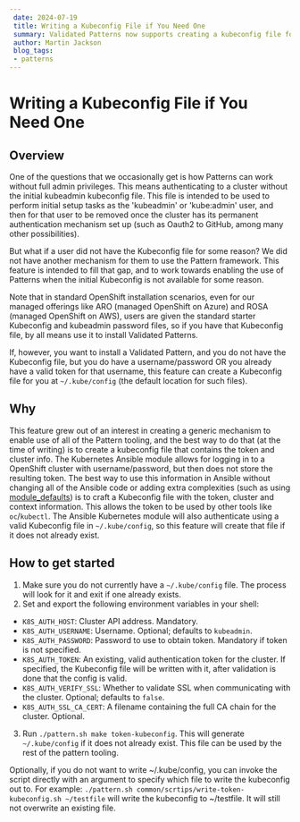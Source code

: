 ```yaml
---
 date: 2024-07-19
 title: Writing a Kubeconfig File if You Need One
 summary: Validated Patterns now supports creating a kubeconfig file for token-based authentication
 author: Martin Jackson
 blog_tags:
 - patterns
---
```


# Writing a Kubeconfig File if You Need One

## Overview

One of the questions that we occasionally get is how Patterns can work without full admin privileges. This means
authenticating to a cluster without the initial kubeadmin kubeconfig file. This file is intended to be used to perform
initial setup tasks as the 'kubeadmin' or 'kube:admin' user, and then for that user to be removed once the cluster
has its permanent authentication mechanism set up (such as Oauth2 to GitHub, among many other possibilities).

But what if a user did not have the Kubeconfig file for some reason? We did not have another mechanism for them to use
the Pattern framework. This feature is intended to fill that gap, and to work towards enabling the use of Patterns
when the initial Kubeconfig is not available for some reason.

Note that in standard OpenShift installation scenarios, even for our managed offerings like ARO (managed OpenShift on
Azure) and ROSA (managed OpenShift on AWS), users are given the standard starter Kubeconfig and kubeadmin password
files, so if you have that Kubeconfig file, by all means use it to install Validated Patterns.

If, however, you want to install a Validated Pattern, and you do not have the Kubeconfig file, but you do have a
username/password OR you already have a valid token for that username, this feature can create a Kubeconfig file for you at `~/.kube/config` (the default location for such files).

## Why

This feature grew out of an interest in creating a generic mechanism to enable use of all of the Pattern tooling, and
the best way to do that (at the time of writing) is to create a kubeconfig file that contains the token and cluster
info. The Kubernetes Ansible module allows for logging in to a OpenShift cluster with username/password, but then does
not store the resulting token. The best way to use this information in Ansible without changing all of the Ansible code
or adding extra complexities (such as using [module_defaults](https://docs.ansible.com/ansible/latest/playbook_guide/playbooks_module_defaults.html)) is to craft a Kubeconfig file with the token, cluster and context information. This allows the token to be used by other tools like `oc`/`kubectl`. The Ansible Kubernetes module will also authenticate using
a valid Kubeconfig file in `~/.kube/config`, so this feature will create that file if it does not already exist.

## How to get started

1. Make sure you do not currently have a `~/.kube/config` file. The process will look for it and exit if one already exists.
2. Set and export the following environment variables in your shell:

* `K8S_AUTH_HOST`: Cluster API address. Mandatory.
* `K8S_AUTH_USERNAME`: Username. Optional; defaults to `kubeadmin`.
* `K8S_AUTH_PASSWORD`: Password to use to obtain token. Mandatory if token is not specified.
* `K8S_AUTH_TOKEN`: An existing, valid authentication token for the cluster. If specified, the Kubeconfig file will be written with it, after validation is done that the config is valid.
* `K8S_AUTH_VERIFY_SSL`: Whether to validate SSL when communicating with the cluster. Optional; defaults to `false`.
* `K8S_AUTH_SSL_CA_CERT`: A filename containing the full CA chain for the cluster. Optional.

3. Run `./pattern.sh make token-kubeconfig`. This will generate `~/.kube/config` if it does not already exist. This file can be used by the rest of the pattern tooling.

Optionally, if you do not want to write ~/.kube/config, you can invoke the script directly with an argument to specify which file to write the kubeconfig out to. For example: `./pattern.sh common/scrtips/write-token-kubeconfig.sh ~/testfile` will write the kubeconfig to ~/testfile. It will still not overwrite an existing file.

